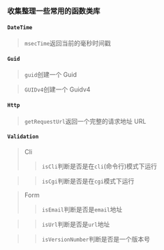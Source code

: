### 收集整理一些常用的函数类库

#### `DateTime`
> `msecTime`返回当前的毫秒时间戳


#### `Guid`
> `guid`创建一个 Guid

> `GUIDv4`创建一个 Guidv4


#### `Http`
> `getRequestUrl`返回一个完整的请求地址 URL

#### `Validation`
> Cli
>> `isCli`判断是否是在`cli`(命令行)模式下运行

>> `isCgi`判断是否是在`cgi`模式下运行

> Form
>> `isEmail`判断是否是`email`地址

>> `isUrl`判断是否是`url`地址

>> `isVersionNumber`判断是否是一个版本号